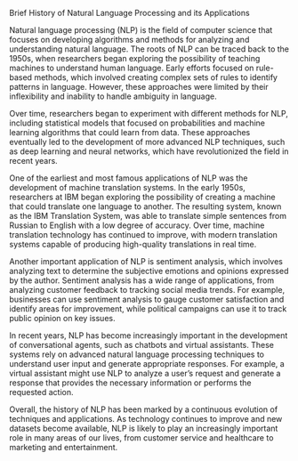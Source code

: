 Brief History of Natural Language Processing and its Applications

Natural language processing (NLP) is the field of computer science that focuses on developing algorithms and methods for analyzing and understanding natural language. The roots of NLP can be traced back to the 1950s, when researchers began exploring the possibility of teaching machines to understand human language. Early efforts focused on rule-based methods, which involved creating complex sets of rules to identify patterns in language. However, these approaches were limited by their inflexibility and inability to handle ambiguity in language.

Over time, researchers began to experiment with different methods for NLP, including statistical models that focused on probabilities and machine learning algorithms that could learn from data. These approaches eventually led to the development of more advanced NLP techniques, such as deep learning and neural networks, which have revolutionized the field in recent years.

One of the earliest and most famous applications of NLP was the development of machine translation systems. In the early 1950s, researchers at IBM began exploring the possibility of creating a machine that could translate one language to another. The resulting system, known as the IBM Translation System, was able to translate simple sentences from Russian to English with a low degree of accuracy. Over time, machine translation technology has continued to improve, with modern translation systems capable of producing high-quality translations in real time.

Another important application of NLP is sentiment analysis, which involves analyzing text to determine the subjective emotions and opinions expressed by the author. Sentiment analysis has a wide range of applications, from analyzing customer feedback to tracking social media trends. For example, businesses can use sentiment analysis to gauge customer satisfaction and identify areas for improvement, while political campaigns can use it to track public opinion on key issues.

In recent years, NLP has become increasingly important in the development of conversational agents, such as chatbots and virtual assistants. These systems rely on advanced natural language processing techniques to understand user input and generate appropriate responses. For example, a virtual assistant might use NLP to analyze a user’s request and generate a response that provides the necessary information or performs the requested action.

Overall, the history of NLP has been marked by a continuous evolution of techniques and applications. As technology continues to improve and new datasets become available, NLP is likely to play an increasingly important role in many areas of our lives, from customer service and healthcare to marketing and entertainment.